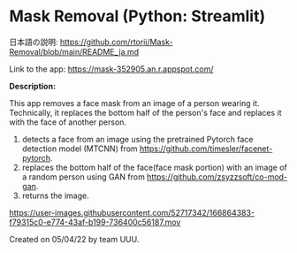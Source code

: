 # Mask Removal (Python: Streamlit)

日本語の説明: https://github.com/rtorii/Mask-Removal/blob/main/README_ja.md

Link to the app: https://mask-352905.an.r.appspot.com/

**Description:**

This app removes a face mask from an image of a person wearing it. Technically, it replaces the bottom half of the person's face and replaces it with the face of another person.

1. detects a face from an image using the pretrained Pytorch face detection model (MTCNN) from https://github.com/timesler/facenet-pytorch. 
2. replaces the bottom half of the face(face mask portion) with an image of a random person using GAN from https://github.com/zsyzzsoft/co-mod-gan.
3. returns the image.

https://user-images.githubusercontent.com/52717342/166864383-f79315c0-e774-43af-b199-736400c56187.mov

Created on 05/04/22 by team UUU.
